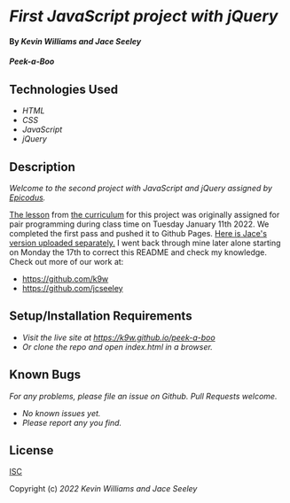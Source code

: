 # _First JavaScript project with jQuery_

#### By _**Kevin Williams**_ _and_ _**Jace Seeley**_

#### _Peek-a-Boo_

## Technologies Used

* _HTML_
* _CSS_
* _JavaScript_
* _jQuery_

## Description

_Welcome to the second project with JavaScript and jQuery assigned by [Epicodus](https://epicodus.com)._

[The
lesson](https://www.learnhowtoprogram.com/introduction-to-programming/javascript-and-jquery/simple-effects)
from [the curriculum](https://learnhowtoprogram.com) for this project was originally assigned for pair programming during class time on Tuesday January 11th 2022. We completed the first pass and pushed it to Github Pages. [Here is Jace's version uploaded separately.](https://github.com/jcseeley/peek-a-boo) I went back through mine later alone starting on Monday the 17th to correct this README and check my knowledge. Check out more of our work at:

 * https://github.com/k9w
 * https://github.com/jcseeley


## Setup/Installation Requirements

* _Visit the live site at https://k9w.github.io/peek-a-boo_
* _Or clone the repo and open index.html in a browser._


## Known Bugs

_For any problems, please file an issue on Github. Pull Requests welcome._

- _No known issues yet._
- _Please report any you find._


## License

[ISC](https://choosealicense.com/licenses/isc)

Copyright (c) _2022_ _Kevin Williams_ _and_ _Jace Seeley_

